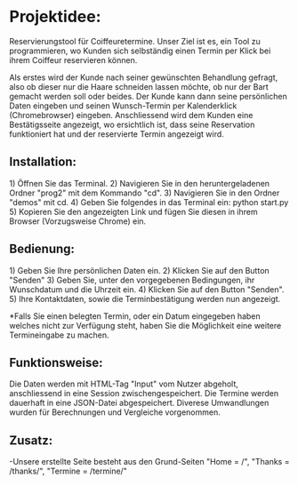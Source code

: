 ﻿
﻿<h1>Projektidee:</h1> 
Reservierungstool für Coiffeuretermine. Unser Ziel ist es, ein Tool zu programmieren, wo Kunden sich selbständig einen Termin per Klick bei ihrem Coiffeur reservieren können.

Als erstes wird der Kunde nach seiner gewünschten Behandlung gefragt, also ob dieser nur die Haare schneiden lassen möchte, ob nur der Bart gemacht werden soll oder beides. Der Kunde kann dann seine persönlichen Daten eingeben und seinen Wunsch-Termin per Kalenderklick (Chromebrowser) eingeben. Anschliessend wird dem Kunden eine Bestätigsseite angezeigt, wo ersichtlich ist, dass seine Reservation funktioniert hat und der reservierte Termin angezeigt wird.

<h2>Installation:</h2>
1) Öffnen Sie das Terminal.
2) Navigieren Sie in den heruntergeladenen Ordner "prog2" mit dem Kommando "cd".
3) Navigieren Sie in den Ordner "demos" mit cd.
4) Geben Sie folgendes in das Terminal ein: python start.py
5) Kopieren Sie den angezeigten Link und fügen Sie diesen in ihrem Browser (Vorzugsweise Chrome) ein.

<h2>Bedienung:</h2>
1) Geben Sie Ihre persönlichen Daten ein.
2) Klicken Sie auf den Button "Senden"
3) Geben Sie, unter den vorgegebenen Bedingungen, ihr Wunschdatum und die Uhrzeit ein.
4) Klicken Sie auf den Button "Senden".
5) Ihre Kontaktdaten, sowie die Terminbestätigung werden nun angezeigt. 

*Falls Sie einen belegten Termin, oder ein Datum eingegeben haben welches nicht zur Verfügung steht, haben Sie die Möglichkeit eine weitere Termineingabe zu machen. 


<h2>Funktionsweise:</h2>
Die Daten werden mit HTML-Tag "Input" vom Nutzer abgeholt, anschliessend in eine Session zwischengespeichert. Die Termine werden dauerhaft in eine JSON-Datei abgespeichert. Diverese Umwandlungen wurden für Berechnungen und Vergleiche vorgenommen.


<h2>Zusatz:</h2>
-Unsere erstellte Seite besteht aus den Grund-Seiten "Home = /", "Thanks = /thanks/", "Termine = /termine/" 

